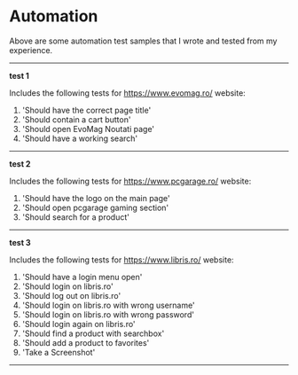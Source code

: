 # Automation 

Above are some automation test samples that I wrote and tested from my experience. 

-----------------

**test 1**

Includes the following tests for https://www.evomag.ro/ website:

1. 'Should have the correct page title'
2. 'Should contain a cart button'
3. 'Should open EvoMag Noutati page'
4. 'Should have a working search'

-----------------

**test 2**

Includes the following tests for https://www.pcgarage.ro/ website:

1. 'Should have the logo on the main page'
2. 'Should open pcgarage gaming section'
3. 'Should search for a product'

-----------------

**test 3**

Includes the following tests for https://www.libris.ro/ website:

1. 'Should have a login menu open'
2. 'Should login on libris.ro'
3. 'Should log out on libris.ro'
4. 'Should login on libris.ro with wrong username'
5. 'Should login on libris.ro with wrong password'
6. 'Should login again on libris.ro'
7. 'Should find a product with searchbox'
8. 'Should add a product to favorites'
9. 'Take a Screenshot'

-----------------

